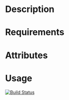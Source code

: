 Description
===========

Requirements
============

Attributes
==========

Usage
=====

[![Build Status](https://secure.travis-ci.org/cdracars/chef-site-backup.png?branch=master)](http://travis-ci.org/cdracars/chef-site-backup)
